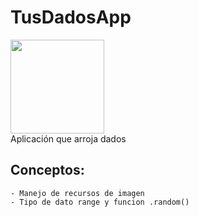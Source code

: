 # TusDadosApp
<div>
<img src="https://user-images.githubusercontent.com/32887258/157932915-1fa9e9c2-818c-412f-8e7e-a65077b7928b.png" width="150" height="150"/>
</div>
Aplicación que arroja dados

## Conceptos: 
    - Manejo de recursos de imagen
    - Tipo de dato range y funcion .random()
